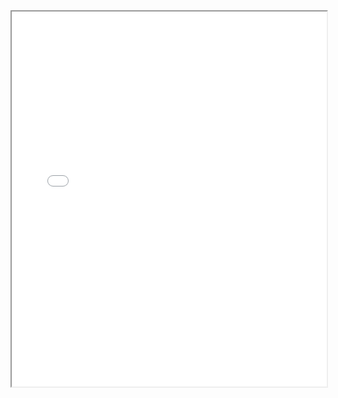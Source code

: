 <iframe src="../content/img/January Library Announcements for ChemE Faculty.md" width="100%" height="600px"></iframe>
